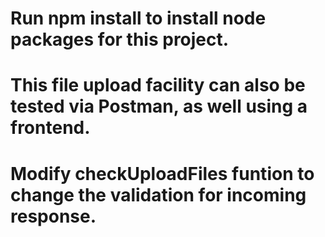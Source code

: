 # Run npm install to install node packages for this project.
# This file upload facility can also be tested via Postman, as well using a frontend.
# Modify checkUploadFiles funtion to change the validation for incoming response.
